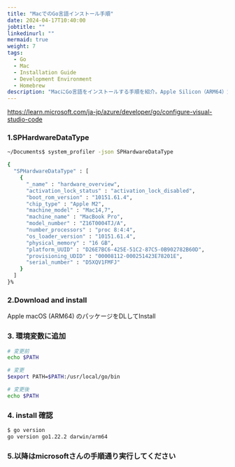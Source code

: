 ```yaml
---
title: "MacでのGo言語インストール手順"
date: 2024-04-17T10:40:00
jobtitle: ""
linkedinurl: ""
mermaid: true
weight: 7
tags:
  - Go
  - Mac
  - Installation Guide
  - Development Environment
  - Homebrew
description: "MacにGo言語をインストールする手順を紹介。Apple Silicon（ARM64）対応の手順で、環境変数の設定や動作確認も詳しく解説しています。"
---
```



<https://learn.microsoft.com/ja-jp/azure/developer/go/configure-visual-studio-code>

### 1.SPHardwareDataType

```bash
~/Documents$ system_profiler -json SPHardwareDataType

{
  "SPHardwareDataType" : [
    {
      "_name" : "hardware_overview",
      "activation_lock_status" : "activation_lock_disabled",
      "boot_rom_version" : "10151.61.4",
      "chip_type" : "Apple M2",
      "machine_model" : "Mac14,7",
      "machine_name" : "MacBook Pro",
      "model_number" : "Z16T0004TJ/A",
      "number_processors" : "proc 8:4:4",
      "os_loader_version" : "10151.61.4",
      "physical_memory" : "16 GB",
      "platform_UUID" : "D26E7BC6-425E-51C2-87C5-0B902782B60D",
      "provisioning_UDID" : "00008112-000251423E78201E",
      "serial_number" : "D5XQV1FMFJ"
    }
  ]
}%      
```

### 2.Download and install

Apple macOS (ARM64) のパッケージをDLしてInstall

### 3. 環境変数に追加

```bash
# 変更前
echo $PATH

# 変更
$export PATH=$PATH:/usr/local/go/bin

# 変更後
echo $PATH
```

### 4. install 確認

```bash
$ go version
go version go1.22.2 darwin/arm64
```

### 5.以降はmicrosoftさんの手順通り実行してください
